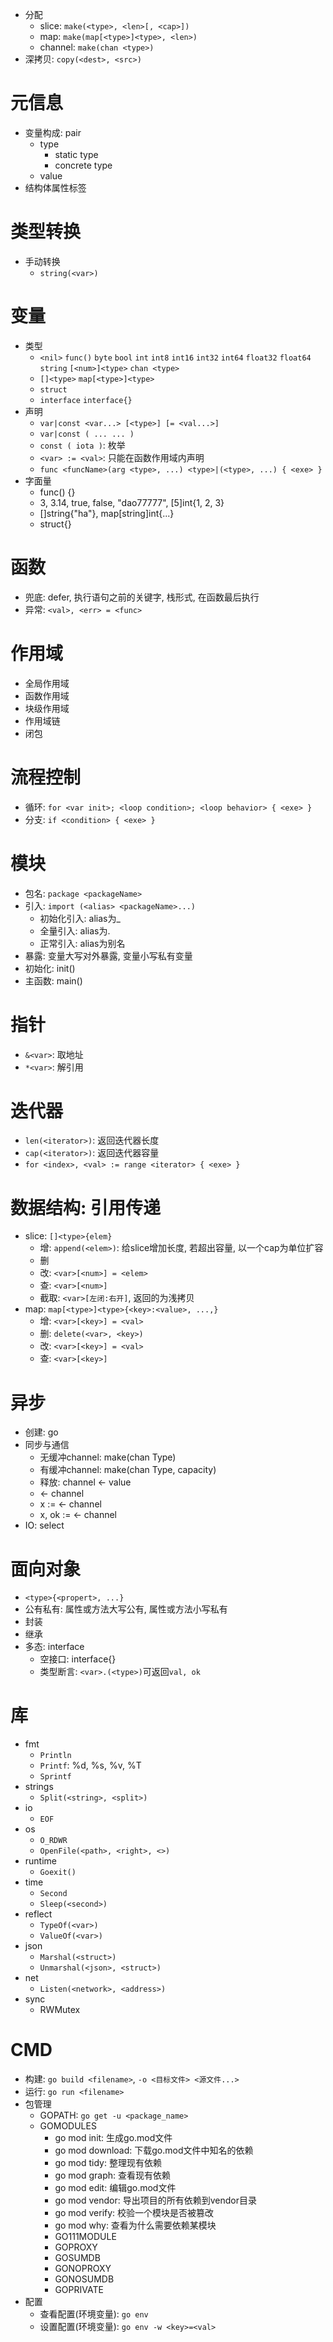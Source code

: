 - 分配
  - slice: `make(<type>, <len>[, <cap>])`
  - map: `make(map[<type>]<type>, <len>)`
  - channel: `make(chan <type>)`
- 深拷贝: `copy(<dest>, <src>)`
# 元信息
- 变量构成: pair
  - type
    - static type
    - concrete type
  - value
- 结构体属性标签
# 类型转换
- 手动转换
  - `string(<var>)`
# 变量
- 类型
  - `<nil>` `func()` `byte` `bool` `int` `int8` `int16` `int32` `int64` `float32` `float64` `string` `[<num>]<type>` `chan <type>`
  - `[]<type>` `map[<type>]<type>`
  - `struct`
  - `interface` `interface{}`
- 声明
  - `var|const <var...> [<type>] [= <val...>]`
  - `var|const ( ... ... )`
  - `const ( iota )`: 枚举
  - `<var> := <val>`: 只能在函数作用域内声明
  - `func <funcName>(arg <type>, ...) <type>|(<type>, ...) { <exe> }`
- 字面量
  - func() {}
  - 3, 3.14, true, false, "dao77777", [5]int{1, 2, 3}
  - []string{"ha"}, map[string]int{...}
  - struct{}
# 函数
- 兜底: defer, 执行语句之前的关键字, 栈形式, 在函数最后执行
- 异常: `<val>, <err> = <func>`
# 作用域
- 全局作用域
- 函数作用域
- 块级作用域
- 作用域链
- 闭包
# 流程控制
- 循环: `for <var init>; <loop condition>; <loop behavior> { <exe> }`
- 分支: `if <condition> { <exe> }`
# 模块
- 包名: `package <packageName>`
- 引入: `import (<alias> <packageName>...)`
  - 初始化引入: alias为_
  - 全量引入: alias为.
  - 正常引入: alias为别名
- 暴露: 变量大写对外暴露, 变量小写私有变量
- 初始化: init()
- 主函数: main()
# 指针
- `&<var>`: 取地址
- `*<var>`: 解引用
# 迭代器
- `len(<iterator>)`: 返回迭代器长度
- `cap(<iterator>)`: 返回迭代器容量
- `for <index>, <val> := range <iterator> { <exe> }`
# 数据结构: 引用传递
- slice: `[]<type>{elem}`
  - 增: `append(<elem>)`: 给slice增加长度, 若超出容量, 以一个cap为单位扩容
  - 删
  - 改: `<var>[<num>] = <elem>`
  - 查: `<var>[<num>]`
  - 截取: `<var>[左闭:右开]`, 返回的为浅拷贝
- map: `map[<type>]<type>{<key>:<value>, ...,}`
  - 增: `<var>[<key>] = <val>`
  - 删: `delete(<var>, <key>)`
  - 改: `<var>[<key>] = <val>`
  - 查: `<var>[<key>]`
# 异步
- 创建: go <func>
- 同步与通信
  - 无缓冲channel: make(chan Type)
  - 有缓冲channel: make(chan Type, capacity)
  - 释放: channel <- value
  - <- channel
  - x := <- channel
  - x, ok := <- channel
- IO: select
# 面向对象
- `<type>{<propert>, ...}`
- 公有私有: 属性或方法大写公有, 属性或方法小写私有
- 封装
- 继承
- 多态: interface
  - 空接口: interface{}
  - 类型断言: `<var>.(<type>)`可返回`val, ok`
# 库
- fmt
  - `Println`
  - `Printf`: %d, %s, %v, %T
  - `Sprintf`
- strings
  - `Split(<string>, <split>)`
- io
  - `EOF`
- os
  - `O_RDWR`
  - `OpenFile(<path>, <right>, <>)`
- runtime
  - `Goexit()`
- time
  - `Second`
  - `Sleep(<second>)`
- reflect
  - `TypeOf(<var>)`
  - `ValueOf(<var>)`
- json
  - `Marshal(<struct>)`
  - `Unmarshal(<json>, <struct>)`
- net
  - `Listen(<network>, <address>)`
- sync
  - RWMutex
# CMD
- 构建: `go build <filename>`, `-o <目标文件> <源文件...>`
- 运行: `go run <filename>`
- 包管理
  - GOPATH: `go get -u <package_name>`
  - GOMODULES
    - go mod init: 生成go.mod文件
    - go mod download: 下载go.mod文件中知名的依赖
    - go mod tidy: 整理现有依赖
    - go mod graph: 查看现有依赖
    - go mod edit: 编辑go.mod文件
    - go mod vendor: 导出项目的所有依赖到vendor目录
    - go mod verify: 校验一个模块是否被篡改
    - go mod why: 查看为什么需要依赖某模块
    - GO111MODULE
    - GOPROXY
    - GOSUMDB
    - GONOPROXY
    - GONOSUMDB
    - GOPRIVATE
- 配置
  - 查看配置(环境变量): `go env`
  - 设置配置(环境变量): `go env -w <key>=<val>`